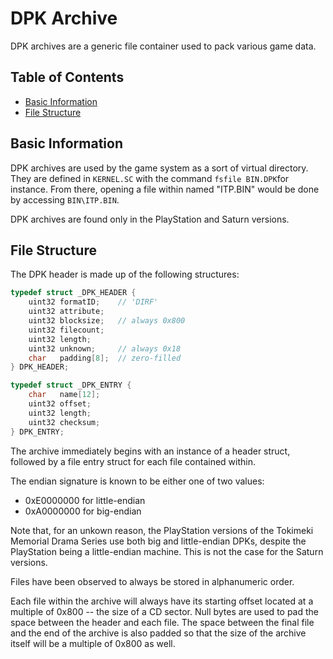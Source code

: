 # DPK Archive

DPK archives are a generic file container used to pack various game data.

## Table of Contents

- [Basic Information](#basic-information)
- [File Structure](#file-structure)

## Basic Information

DPK archives are used by the game system as a sort of virtual directory. They are defined in ``KERNEL.SC`` with the command ``fsfile BIN.DPK``for instance. From there, opening a file within named "ITP.BIN" would be done by accessing ``BIN\ITP.BIN``.

DPK archives are found only in the PlayStation and Saturn versions.

## File Structure

The DPK header is made up of the following structures:

```c
typedef struct _DPK_HEADER {
	uint32 formatID;	// 'DIRF'
	uint32 attribute;
	uint32 blocksize;	// always 0x800
	uint32 filecount;
	uint32 length;
	uint32 unknown;		// always 0x18
	char   padding[8];	// zero-filled
} DPK_HEADER;
```
```c
typedef struct _DPK_ENTRY {
	char   name[12];
	uint32 offset;
	uint32 length;
	uint32 checksum;
} DPK_ENTRY;
```

The archive immediately begins with an instance of a header struct, followed by a file entry struct for each file contained within.

The endian signature is known to be either one of two values:
- 0xE0000000 for little-endian
- 0xA0000000 for big-endian

Note that, for an unkown reason, the PlayStation versions of the Tokimeki Memorial Drama Series use both big and little-endian DPKs, despite the PlayStation being a little-endian machine. This is not the case for the Saturn versions.

Files have been observed to always be stored in alphanumeric order.

Each file within the archive will always have its starting offset located at a multiple of 0x800 -- the size of a CD sector. Null bytes are used to pad the space between the header and each file. The space between the final file and the end of the archive is also padded so that the size of the archive itself will be a multiple of 0x800 as well.
